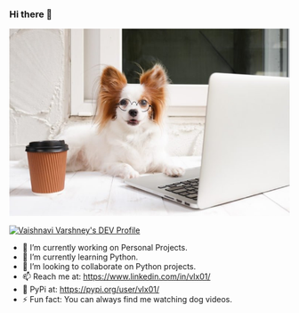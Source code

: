 
### Hi there 👋
<img src = 'https://github.com/vlx01/vlx01/blob/master/GettyImages.jpg'>


[![Vaishnavi Varshney's DEV Profile](https://d2fltix0v2e0sb.cloudfront.net/dev-badge.svg)](https://dev.to/vlx01)




- 🔭 I’m currently working on Personal Projects.
- 🌱 I’m currently learning Python.
- 👯 I’m looking to collaborate on Python projects.
- 📫 Reach me at: https://www.linkedin.com/in/vlx01/
- 🐍 PyPi at: https://pypi.org/user/vlx01/
- ⚡ Fun fact: You can always find me watching dog videos.

